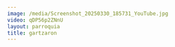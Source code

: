 ```yaml
---
image: /media/Screenshot_20250330_185731_YouTube.jpg
video: qDP56p2ZNnU
layout: parroquia
title: gartzaron
---
```


